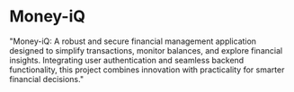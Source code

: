 # Money-iQ
"Money-iQ: A robust and secure financial management application designed to simplify transactions, monitor balances, and explore financial insights. Integrating user authentication and seamless backend functionality, this project combines innovation with practicality for smarter financial decisions."
